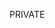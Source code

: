 PRIVATE

<!---
vamshinenu/vamshinenu is a ✨ special ✨ repository because its `README.md` (this file) appears on your GitHub profile.
You can click the Preview link to take a look at your changes.
--->
